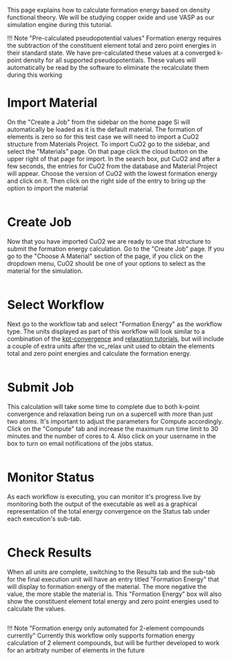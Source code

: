 <!-- TODO by MH -->

This page explains how to calculate formation energy based on density functional theory. We will be studying copper oxide and use VASP as our simulation engine during this tutorial.

!!! Note "Pre-calculated pseudopotential values"
    Formation energy requires the subtraction of the constituent element total and zero point energies in their standard state.  We have pre-calculated these values at a converged k-point density for all supported pseudopotentials.  These values will automatically be read by the software to eliminate the recalculate them during this working


# Import Material

On the "Create a Job" from the sidebar on the home page Si will automatically be loaded as it is the default material.  The formation of elements is zero so for this test case we will need to import a CuO2 structure from Materials Project.  To import CuO2 go to the sidebar, and select the "Materials" page.  On that page click the cloud button on the upper right of that page for import.  In the search box, put CuO2 and after a few seconds, the entries for CuO2 from the database and Material Project will appear.  Choose the version of CuO2 with the lowest formation energy and click on it.  Then click on the right side of the entry to bring up the option to import the material

<img data-gifffer="/images/ImportCuO2.gif" />

# Create Job

Now that you have imported CuO2 we are ready to use that structure to submit the formation energy calculation.  Go to the "Create Job" page.  If you go to the "Choose A Material" section of the page, if you click on the dropdown menu, CuO2 should be one of your options to select as the material for the simulation.

<img data-gifffer="/images/CreateCuO2.gif" />

# Select Workflow

Next go to the workflow tab and select "Formation Energy" as the workflow type.  The units displayed as part of this workflow will look similar to a combination of the [kpt-convergence](kpt-convergence) and [relaxation tutorials](relaxation), but will include a couple of extra units after the vc_relax unit used to obtain the elements total and zero point energies and calculate the formation energy.

<img data-gifffer="/images/SetFormationEnergyWorkflow.gif" />

# Submit Job

This calculation will take some time to complete due to both k-point convergence and relaxation being run on a supercell with more than just two atoms.  It's important to adjust the parameters for Compute accordingly.  Click on the "Compute" tab and increase the maximum run time limit to 30 minutes and the number of cores to 4.  Also click on your username in the box to turn on email notifications of the jobs status.

<img data-gifffer="/images/IncreaseComputeFormationE.gif" />

# Monitor Status

As each workflow is executing, you can monitor it's progress live by monitoring both the output of the executable as well as a graphical representation of the total energy convergence on the Status tab under each execution's sub-tab.

<img data-gifffer="/images/FormationEnergyTrackResults.gif" />

# Check Results

When all units are complete, switching to the Results tab and the sub-tab for the final execution unit will have an entry titled "Formation Energy" that will display to formation energy of the material.  The more negative the value, the more stable the material is.  This "Formation Energy" box will also show the constituent element total energy and zero point energies used to calculate the values.

<img data-gifffer="/images/FinalFormationEnergyDetails.gif" />

!!! Note "Formation energy only automated for 2-element compounds currently"
    Currently this workflow only supports formation energy calculation of 2 element compounds, but will be further developed to work for an arbitraty number of elements in the future
